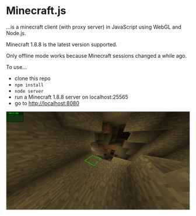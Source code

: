 Minecraft.js
===========
...is a minecraft client (with proxy server) in JavaScript using WebGL and Node.js.

Minecraft 1.8.8 is the latest version supported.

Only offline mode works because Minecraft sessions changed a while ago.

To use...
- clone this repo
- `npm install`
- `node server`
- run a Minecraft 1.8.8 server on localhost:25565
- go to [http://localhost:8080](http://localhost:8080)

![Screenshot](screenshot.png)
